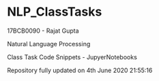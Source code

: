 # NLP_ClassTasks

17BCB0090 - Rajat Gupta

Natural Language Processing

Class Task Code Snippets - JupyerNotebooks

Repository fully updated on 4th June 2020 21:55:16
